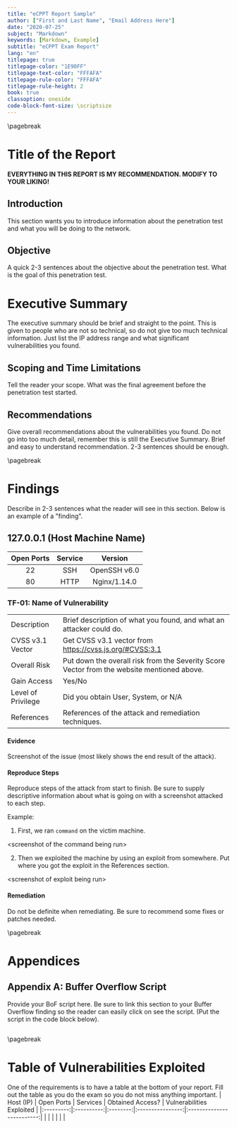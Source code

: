 ```yaml
---
title: "eCPPT Report Sample"
author: ["First and Last Name", "Email Address Here"]
date: "2020-07-25"
subject: "Markdown"
keywords: [Markdown, Example]
subtitle: "eCPPT Exam Report"
lang: "en"
titlepage: true
titlepage-color: "1E90FF"
titlepage-text-color: "FFFAFA"
titlepage-rule-color: "FFFAFA"
titlepage-rule-height: 2
book: true
classoption: oneside
code-block-font-size: \scriptsize
---
```


\pagebreak

# Title of the Report

**EVERYTHING IN THIS REPORT IS MY RECOMMENDATION. MODIFY TO YOUR LIKING!**

## Introduction

This section wants you to introduce information about the penetration test and what you will be doing to the network.

## Objective

A quick 2-3 sentences about the objective about the penetration test. What is the goal of this penetration test.

# Executive Summary

The executive summary should be brief and straight to the point. This is given to people who are not so technical, so do not give too much technical information. Just list the IP address range and what significant vulnerabilities you found.

## Scoping and Time Limitations

Tell the reader your scope. What was the final agreement before the penetration test started.

## Recommendations

Give overall recommendations about the vulnerabilities you found. Do not go into too much detail, remember this is still the Executive Summary. Brief and easy to understand recommendation. 2-3 sentences should be enough.

\pagebreak

# Findings

Describe in 2-3 sentences what the reader will see in this section. Below is an example of a "finding".

## 127.0.0.1 (Host Machine Name)

|Open Ports|Service|Version|
| :---: | :---: | :---: |
|22|SSH|OpenSSH v6.0|
|80|HTTP|Nginx/1.14.0 |

### TF-01: Name of Vulnerability

|     |     |
| --- | ---------- |
| Description | Brief description of what you found, and what an attacker could do. | 
| CVSS v3.1 Vector | Get CVSS v3.1 vector from https://cvss.js.org/#CVSS:3.1 |
| Overall Risk | Put down the overall risk from the Severity Score Vector from the website mentioned above. |
| Gain Access | Yes/No |
| Level of Privilege | Did you obtain User, System, or N/A |
| References | References of the attack and remediation techniques. |

#### Evidence

Screenshot of the issue (most likely shows the end result of the attack).

#### Reproduce Steps

Reproduce steps of the attack from start to finish. Be sure to supply descriptive information about what is going on with a screenshot attacked to each step.

Example:

1. First, we ran `command` on the victim machine.

\<screenshot of the command being run>

2. Then we exploited the machine by using an exploit from somewhere. Put where you got the exploit in the References section.

\<screenshot of exploit being run>

#### Remediation 

Do not be definite when remediating. Be sure to recommend some fixes or patches needed.

\pagebreak

# Appendices

## Appendix A: Buffer Overflow Script

Provide your BoF script here. Be sure to link this section to your Buffer Overflow finding so the reader can easily click on see the script. (Put the script in the code block below).

```python
```

\pagebreak

# Table of  Vulnerabilities Exploited

One of the requirements is to have a table at the bottom of your report. Fill out the table as you do the exam so you do not miss anything important.
| Host (IP) | Open Ports | Services | Obtained Access? | Vulnerabilities Exploited |
|:---------:|:----------:|:--------:|:----------------:|:-------------------------:|
|           |            |          |                  |                           |